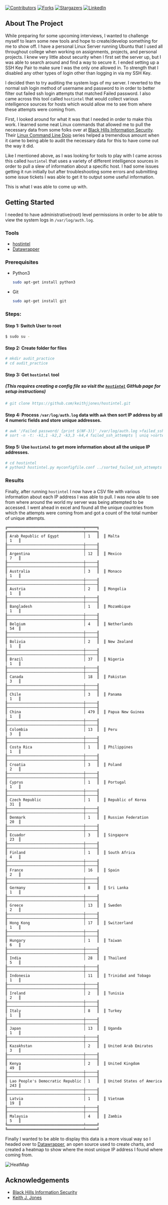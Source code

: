 <!-- PROJECT SHIELDS -->
<!--
*** I'm using markdown "reference style" links for readability.
*** Reference links are enclosed in brackets [ ] instead of parentheses ( ).
*** See the bottom of this document for the declaration of the reference variables
*** for contributors-url, forks-url, etc. This is an optional, concise syntax you may use.
*** https://www.markdownguide.org/basic-syntax/#reference-style-links
-->
[![Contributors][contributors-shield]][contributors-url]
[![Forks][forks-shield]][forks-url]
[![Stargazers][stars-shield]][stars-url]
[![LinkedIn][linkedin-shield]][linkedin-url]

<!-- ABOUT THE PROJECT -->
## About The Project
While preparing for some upcoming interviews, I wanted to challenge myself to learn some new tools and hope to create/develop something for me to show off. I have a personal Linux Server running Ubuntu that I used all throughout college when working on assignments, projects, and personal projects. I knew very little about security when I first set the server up, but I was able to search around and find a way to secure it. I ended setting up a SSH Key Pair to make sure I was the only one allowed in. To strength that I disabled any other types of login other than logging in via my SSH Key. 

I decided then to try auditing the system logs of my server. I reverted to the normal ssh login method of username and password to in order to better filter out failed ssh login attempts that matched Failed password. I also came across this tool called `hostintel` that would collect various intelligence sources for hosts which would allow me to see from where these attempts were coming from.

First, I looked around for what it was that I needed in order to make this work. I learned some neat Linux commands that allowed me to pull the necessary data from some folks over at [Black Hills Information Security](https://www.youtube.com/channel/UCJ2U9Dq9NckqHMbcUupgF0A). Their [Linux Command Line Dojo](https://youtube.com/playlist?list=PLTUOBi7lRRg_Ri3dBfWCAFP4cQXQnDt6G) series helped a tremendous amount when it came to being able to audit the necessary data for this to have come out the way it did.

Like I mentioned above, as I was looking for tools to play with I came across this called `hostintel` that uses a variety of different intelligence sources in order to pull a slew of information about a specific host. I had some issues getting it run initially but after troubleshooting some errors and submitting some issue tickets I was able to get it to output some useful information.

This is what I was able to come up with.

<!-- GETTING STARTED -->
## Getting Started
I needed to have administrative(root) level permissions in order to be able to view the system logs in `/var/log/auth.log`.

<!-- TOOLS -->
### Tools
* [hostintel](https://github.com/keithjjones/hostintel)
* [Datawrapper](https://app.datawrapper.de)

<!-- PREREQUISITES -->
### Prerequisites
* Python3
  ```sh
  sudo apt-get install python3
  ```
* Git
  ```sh
  sudo apt-get install git
  ```
### Steps:
#### Step 1: Switch User to root
  ```sh
  $ sudo su -
  ```
  
#### Step 2: Create folder for files
  ```sh
  # mkdir audit_practice
  # cd audit_practice
  ```
  
#### Step 3: Get `hostintel` tool 
##### (*This requires creating a config file so visit the [`hostintel`](https://github.com/keithjjones/hostintel) GitHub page for setup instructions*)
  ```sh
  # git clone https://github.com/keithjjones/hostintel.git
  ```

#### Step 4: Process `/var/log/auth.log` data with `awk` then sort IP address by all 4 numeric fields and store unique addresses. 
  ```sh  
  # awk '/Failed password/ {print $(NF-3)}' /var/log/auth.log >failed_ssh_attempts
  # sort -n -t: -k1,1 -k2,2 -k3,3 -k4,4 failed_ssh_attempts | uniq >sorted_failed_ssh_attempts
  ```
  
#### Step 5: Use `hostintel` to get more information about all the unique IP addresses.
  ```sh  
  # cd hostintel
  # python3 hostintel.py myconfigfile.conf ../sorted_failed_ssh_attempts -s -o >../sorted_failed_ssh_attempts.csv
  ```

### Results
Finally, after running `hostintel` I now have a CSV file with various information about each IP address I was able to pull. I was now able to see from where around the world my server was being attempted to be accessed. I went ahead in excel and found all the unique countries from which the attempts were coming from and got a count of the total number of unique attempts.

```
╔══════════════════════════════════╤═════╗	╔══════════════════════════════════╤═════╗
║ Arab Republic of Egypt           │ 1   ║	║ Malta                            │ 1   ║
╟──────────────────────────────────┼─────╢	╟──────────────────────────────────┼─────╢
║ Argentina                        │ 12  ║	║ Mexico                           │ 7   ║
╟──────────────────────────────────┼─────╢	╟──────────────────────────────────┼─────╢
║ Australia                        │ 3   ║	║ Monaco                           │ 1   ║
╟──────────────────────────────────┼─────╢	╟──────────────────────────────────┼─────╢
║ Austria                          │ 2   ║	║ Mongolia                         │ 1   ║
╟──────────────────────────────────┼─────╢	╟──────────────────────────────────┼─────╢
║ Bangladesh                       │ 1   ║	║ Mozambique                       │ 1   ║
╟──────────────────────────────────┼─────╢	╟──────────────────────────────────┼─────╢
║ Belgium                          │ 4   ║	║ Netherlands                      │ 54  ║
╟──────────────────────────────────┼─────╢	╟──────────────────────────────────┼─────╢
║ Bolivia                          │ 2   ║	║ New Zealand                      │ 1   ║
╟──────────────────────────────────┼─────╢	╟──────────────────────────────────┼─────╢
║ Brazil                           │ 37  ║	║ Nigeria                          │ 1   ║
╟──────────────────────────────────┼─────╢	╟──────────────────────────────────┼─────╢
║ Canada                           │ 18  ║	║ Pakistan                         │ 3   ║
╟──────────────────────────────────┼─────╢	╟──────────────────────────────────┼─────╢
║ Chile                            │ 3   ║	║ Panama                           │ 1   ║
╟──────────────────────────────────┼─────╢	╟──────────────────────────────────┼─────╢
║ China                            │ 479 ║	║ Papua New Guinea                 │ 1   ║
╟──────────────────────────────────┼─────╢	╟──────────────────────────────────┼─────╢
║ Colombia                         │ 13  ║	║ Peru                             │ 3   ║
╟──────────────────────────────────┼─────╢	╟──────────────────────────────────┼─────╢
║ Costa Rica                       │ 1   ║	║ Philippines                      │ 1   ║
╟──────────────────────────────────┼─────╢	╟──────────────────────────────────┼─────╢
║ Croatia                          │ 3   ║	║ Poland                           │ 2   ║
╟──────────────────────────────────┼─────╢	╟──────────────────────────────────┼─────╢
║ Cyprus                           │ 1   ║	║ Portugal                         │ 1   ║
╟──────────────────────────────────┼─────╢	╟──────────────────────────────────┼─────╢
║ Czech Republic                   │ 1   ║	║ Republic of Korea                │ 31  ║
╟──────────────────────────────────┼─────╢	╟──────────────────────────────────┼─────╢
║ Denmark                          │ 1   ║	║ Russian Federation               │ 20  ║
╟──────────────────────────────────┼─────╢	╟──────────────────────────────────┼─────╢
║ Ecuador                          │ 3   ║	║ Singapore                        │ 23  ║
╟──────────────────────────────────┼─────╢	╟──────────────────────────────────┼─────╢
║ Finland                          │ 1   ║	║ South Africa                     │ 4   ║
╟──────────────────────────────────┼─────╢	╟──────────────────────────────────┼─────╢
║ France                           │ 16  ║	║ Spain                            │ 2   ║
╟──────────────────────────────────┼─────╢	╟──────────────────────────────────┼─────╢
║ Germany                          │ 8   ║	║ Sri Lanka                        │ 1   ║
╟──────────────────────────────────┼─────╢	╟──────────────────────────────────┼─────╢
║ Greece                           │ 13  ║	║ Sweden                           │ 2   ║
╟──────────────────────────────────┼─────╢	╟──────────────────────────────────┼─────╢
║ Hong Kong                        │ 17  ║	║ Switzerland                      │ 1   ║
╟──────────────────────────────────┼─────╢	╟──────────────────────────────────┼─────╢
║ Hungary                          │ 1   ║	║ Taiwan                           │ 6   ║
╟──────────────────────────────────┼─────╢	╟──────────────────────────────────┼─────╢
║ India                            │ 28  ║	║ Thailand                         │ 5   ║
╟──────────────────────────────────┼─────╢	╟──────────────────────────────────┼─────╢
║ Indonesia                        │ 11  ║	║ Trinidad and Tobago              │ 1   ║
╟──────────────────────────────────┼─────╢	╟──────────────────────────────────┼─────╢
║ Ireland                          │ 2   ║	║ Tunisia                          │ 2   ║
╟──────────────────────────────────┼─────╢	╟──────────────────────────────────┼─────╢
║ Italy                            │ 8   ║	║ Turkey                           │ 1   ║
╟──────────────────────────────────┼─────╢	╟──────────────────────────────────┼─────╢
║ Japan                            │ 13  ║	║ Uganda                           │ 1   ║
╟──────────────────────────────────┼─────╢	╟──────────────────────────────────┼─────╢
║ Kazakhstan                       │ 2   ║	║ United Arab Emirates             │ 3   ║
╟──────────────────────────────────┼─────╢	╟──────────────────────────────────┼─────╢
║ Kenya                            │ 2   ║	║ United Kingdom                   │ 49  ║
╟──────────────────────────────────┼─────╢	╟──────────────────────────────────┼─────╢
║ Lao People's Democratic Republic │ 1   ║	║ United States of America         │ 243 ║
╟──────────────────────────────────┼─────╢	╟──────────────────────────────────┼─────╢
║ Latvia                           │ 1   ║	║ Vietnam                          │ 19  ║
╟──────────────────────────────────┼─────╢	╟──────────────────────────────────┼─────╢
║ Malaysia                         │ 4   ║	║ Zambia                           │ 5   ║
╚══════════════════════════════════╧═════╝	╚══════════════════════════════════╧═════╝
```

Finally I wanted to be able to display this data is a more visual way so I headed over to [Datawrapper](https://app.datawrapper.de), an open source used to create charts, and created a heatmap to show where the most unique IP address I found where coming from.

![HeatMap](images/failed-ssh-login-attempts-heat-map.png)

<!-- ACKNOWLEDGEMENTS -->
## Acknowledgements

* [Black Hills Information Security](https://www.youtube.com/channel/UCJ2U9Dq9NckqHMbcUupgF0A)
* [Keith J. Jones](https://github.com/keithjjones/hostintel)

[contributors-shield]: https://img.shields.io/github/contributors/ocastaneda3/multilayer-perceptron.svg?style=for-the-badge
[contributors-url]: https://github.com/ocastaneda3/multilayer-perceptron/graphs/contributors
[forks-shield]: https://img.shields.io/github/forks/ocastaneda3/multilayer-perceptron.svg?style=for-the-badge
[forks-url]: https://github.com/ocastaneda3/multilayer-perceptron/network/members
[stars-shield]: https://img.shields.io/github/stars/ocastaneda3/multilayer-perceptron.svg?style=for-the-badge
[stars-url]: https://github.com/ocastaneda3/multilayer-perceptron/stargazers
[linkedin-shield]: https://img.shields.io/badge/-LinkedIn-black.svg?style=for-the-badge&logo=linkedin&colorB=555
[linkedin-url]: https://linkedin.com/in/oscar-castaneda93/
